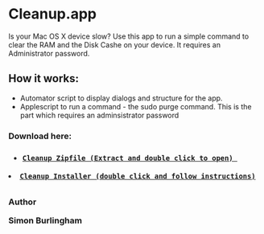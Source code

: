 # Cleanup.app
Is your Mac OS X device slow? Use this app to run a simple command to clear the RAM and the Disk Cashe on your device.
It requires an Administrator password.

<h2>How it works:</h2>
<ul>
  <li>Automator script to display dialogs and structure for the app.</li>
  <li>Applescript to run a command - the sudo purge command. This is the part which requires an adminsistrator password</li>
</ul>

<h3>Download here:<h3>
  <ul>
    <li><code><a href="https://github.com/lucasburlingham/Cleanup-for-MacOS-X/raw/master/Cleanup.app.zip">Cleanup Zipfile (Extract and double click to open) </a></code></ul>
    <li><code><a href="https://github.com/lucasburlingham/Cleanup-for-Mac-OS-X/raw/master/cleanup-app-installer.pkg">Cleanup Installer (double click and follow instructions)</a>
      </code>
    </li>
  </li>
   

<p>Author</p>
<b>Simon Burlingham</b>
